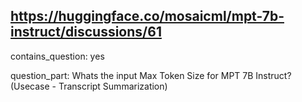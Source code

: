 ## https://huggingface.co/mosaicml/mpt-7b-instruct/discussions/61

contains_question: yes

question_part: Whats the input Max Token Size for MPT 7B Instruct? (Usecase - Transcript Summarization)